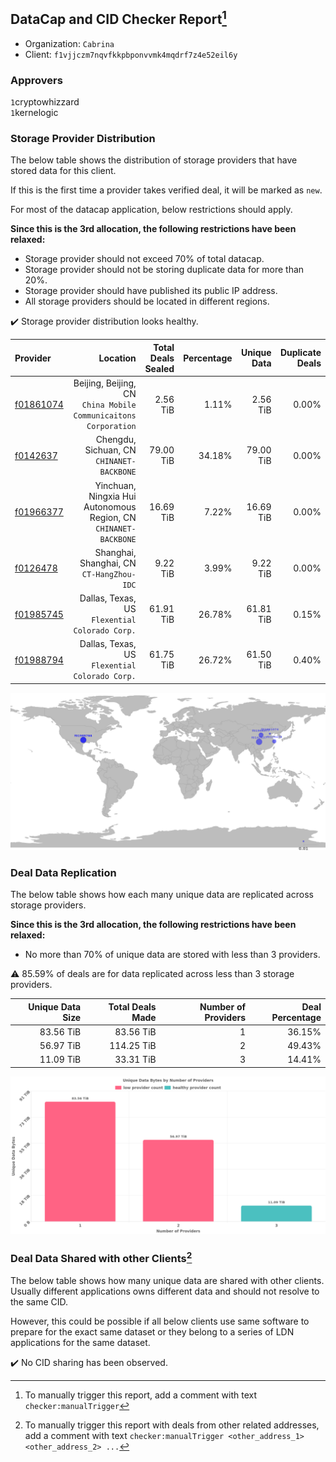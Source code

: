 ## DataCap and CID Checker Report[^1]
 - Organization: `Cabrina`
 - Client: `f1vjjczm7nqvfkkpbponvvmk4mqdrf7z4e52eil6y`
### Approvers
`1`cryptowhizzard<br/>`1`kernelogic

### Storage Provider Distribution
The below table shows the distribution of storage providers that have stored data for this client.

If this is the first time a provider takes verified deal, it will be marked as `new`.

For most of the datacap application, below restrictions should apply.

**Since this is the 3rd allocation, the following restrictions have been relaxed:**
 - Storage provider should not exceed 70% of total datacap.
 - Storage provider should not be storing duplicate data for more than 20%.
 - Storage provider should have published its public IP address.
 - All storage providers should be located in different regions.

✔️ Storage provider distribution looks healthy.

| Provider                                              |                                                            Location | Total Deals Sealed | Percentage | Unique Data | Duplicate Deals |
| :---------------------------------------------------- | ------------------------------------------------------------------: | -----------------: | ---------: | ----------: | --------------: |
| [f01861074](https://filfox.info/en/address/f01861074) |  Beijing, Beijing, CN<br/>`China Mobile Communicaitons Corporation` |           2.56 TiB |      1.11% |    2.56 TiB |           0.00% |
| [f0142637](https://filfox.info/en/address/f0142637)   |                        Chengdu, Sichuan, CN<br/>`CHINANET-BACKBONE` |          79.00 TiB |     34.18% |   79.00 TiB |           0.00% |
| [f01966377](https://filfox.info/en/address/f01966377) | Yinchuan, Ningxia Hui Autonomous Region, CN<br/>`CHINANET-BACKBONE` |          16.69 TiB |      7.22% |   16.69 TiB |           0.00% |
| [f0126478](https://filfox.info/en/address/f0126478)   |                        Shanghai, Shanghai, CN<br/>`CT-HangZhou-IDC` |           9.22 TiB |      3.99% |    9.22 TiB |           0.00% |
| [f01985745](https://filfox.info/en/address/f01985745) |                   Dallas, Texas, US<br/>`Flexential Colorado Corp.` |          61.91 TiB |     26.78% |   61.81 TiB |           0.15% |
| [f01988794](https://filfox.info/en/address/f01988794) |                   Dallas, Texas, US<br/>`Flexential Colorado Corp.` |          61.75 TiB |     26.72% |   61.50 TiB |           0.40% |

<img src="https://raw.githubusercontent.com/data-preservation-programs/filplus-checker-assets/main/filecoin-project/filecoin-plus-large-datasets/issues/1592/1678979965193.png"/>

### Deal Data Replication
The below table shows how each many unique data are replicated across storage providers.


**Since this is the 3rd allocation, the following restrictions have been relaxed:**
- No more than 70% of unique data are stored with less than 3 providers.

⚠️ 85.59% of deals are for data replicated across less than 3 storage providers.

| Unique Data Size | Total Deals Made | Number of Providers | Deal Percentage |
| ---------------: | ---------------: | ------------------: | --------------: |
|        83.56 TiB |        83.56 TiB |                   1 |          36.15% |
|        56.97 TiB |       114.25 TiB |                   2 |          49.43% |
|        11.09 TiB |        33.31 TiB |                   3 |          14.41% |

<img src="https://raw.githubusercontent.com/data-preservation-programs/filplus-checker-assets/main/filecoin-project/filecoin-plus-large-datasets/issues/1592/1678979965949.png"/>

### Deal Data Shared with other Clients[^3]
The below table shows how many unique data are shared with other clients.
Usually different applications owns different data and should not resolve to the same CID.

However, this could be possible if all below clients use same software to prepare for the exact same dataset or they belong to a series of LDN applications for the same dataset.

✔️ No CID sharing has been observed.

[^1]: To manually trigger this report, add a comment with text `checker:manualTrigger`

[^2]: Deals from those addresses are combined into this report as they are specified with `checker:manualTrigger`

[^3]: To manually trigger this report with deals from other related addresses, add a comment with text `checker:manualTrigger <other_address_1> <other_address_2> ...`
